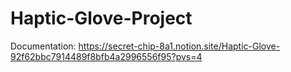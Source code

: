 # Haptic-Glove-Project

Documentation: https://secret-chip-8a1.notion.site/Haptic-Glove-92f62bbc7914489f8bfb4a2996556f95?pvs=4
